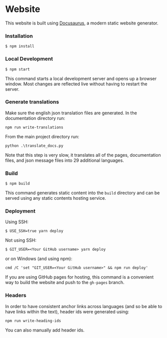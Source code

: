 # Website

This website is built using [Docusaurus](https://docusaurus.io/), a modern static website generator.

### Installation

```
$ npm install
```

### Local Development

```
$ npm start
```

This command starts a local development server and opens up a browser window. Most changes are reflected live without having to restart the server.

### Generate translations
Make sure the english json translation files are generated. In the documentation directory run:
```
npm run write-translations
```

From the main project directory run:
```
python .\translate_docs.py
```
Note that this step is very slow, it translates all of the pages, documentation files, and json message files into 29 additional languages.

### Build

```
$ npm build
```

This command generates static content into the `build` directory and can be served using any static contents hosting service.

### Deployment

Using SSH:

```
$ USE_SSH=true yarn deploy
```

Not using SSH:

```
$ GIT_USER=<Your GitHub username> yarn deploy
```
or on Windows (and using npm):
```
cmd /C 'set "GIT_USER=<Your GitHub username>" && npm run deploy'
```

If you are using GitHub pages for hosting, this command is a convenient way to build the website and push to the `gh-pages` branch.

### Headers

In order to have consistent anchor links across languages (and so be able to have links within the text), header ids were generated using:
```
npm run write-heading-ids
```
You can also manually add header ids.